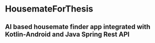 # HousemateForThesis
## AI based housemate finder app integrated with Kotlin-Android and Java Spring Rest API
